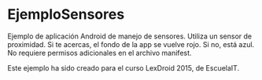 # EjemploSensores
Ejemplo de aplicación Android de manejo de sensores. Utiliza un sensor de proximidad. Si te acercas, el fondo de la app se vuelve rojo. Si no, está azul. No requiere permisos adicionales en el archivo manifest.

Este ejemplo ha sido creado para el curso LexDroid 2015, de EscuelaIT.
